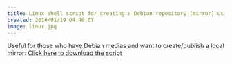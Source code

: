 ```yaml
---
title: Linux shell script for creating a Debian repository (mirror) using DVDs
created: 2010/01/19 04:46:07
image: linux.jpg
---
```



Useful for those who have Debian medias and want to create/publish a local mirror: [Click here to download the script](https://www.olafrv.com/wp-content/uploads/2010/01/packgz.sh.tar.gz)

